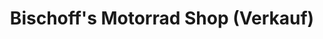 ---
title: "Bischoff's Motorrad Shop (Verkauf)"
url: /berlin/bischoffs-motorrad-shop-verkauf/
shop: Motorrad
---